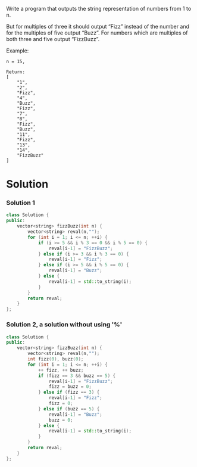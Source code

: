 Write a program that outputs the string representation of numbers from 1 to n.

But for multiples of three it should output “Fizz” instead of the number and for the multiples of five output “Buzz”. For numbers which are multiples of both three and five output “FizzBuzz”.

Example:

```
n = 15,

Return:
[
    "1",
    "2",
    "Fizz",
    "4",
    "Buzz",
    "Fizz",
    "7",
    "8",
    "Fizz",
    "Buzz",
    "11",
    "Fizz",
    "13",
    "14",
    "FizzBuzz"
]
```

# Solution

### Solution 1

```cpp
class Solution {
public:
    vector<string> fizzBuzz(int n) {
        vector<string> reval(n,"");
        for (int i = 1; i <= n; ++i) {
            if (i >= 5 && i % 3 == 0 && i % 5 == 0) {
                reval[i-1] = "FizzBuzz";
            } else if (i >= 3 && i % 3 == 0) {
                reval[i-1] = "Fizz";
            } else if (i >= 5 && i % 5 == 0) {
                reval[i-1] = "Buzz";
            } else {
                reval[i-1] = std::to_string(i);
            }
        }
        return reval;
    }
};
```


### Solution 2, a solution without using '%'

```cpp
class Solution {
public:
    vector<string> fizzBuzz(int n) {
        vector<string> reval(n,"");
        int fizz(0), buzz(0);
        for (int i = 1; i <= n; ++i) {
            ++ fizz, ++ buzz;
            if (fizz == 3 && buzz == 5) {
                reval[i-1] = "FizzBuzz";
                fizz = buzz = 0;
            } else if (fizz == 3) {
                reval[i-1] = "Fizz";
                fizz = 0;
            } else if (buzz == 5) {
                reval[i-1] = "Buzz";
                buzz = 0;
            } else {
                reval[i-1] = std::to_string(i);
            }
        }
        return reval;
    }
};
```
